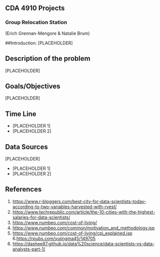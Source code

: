## CDA 4910 Projects


### Group Relocation Station
(Erich Grennan-Mengore & Natalie Brum)

##Introduction:
[PLACEHOLDER]

## Description of the problem
[PLACEHOLDER]

## Goals/Objectives
[PLACEHOLDER]

## Time Line
- [PLACEHOLDER 1]
- [PLACEHOLDER 2]

## Data Sources
[PLACEHOLDER]
- [PLACEHOLDER 1]
- [PLACEHOLDER 2]

## References
1. https://www.r-bloggers.com/best-city-for-data-scientists-today-according-to-two-variables-harvested-with-rvest/
2. https://www.techrepublic.com/article/the-10-cities-with-the-highest-salaries-for-data-scientists/
3. https://www.numbeo.com/cost-of-living/
4. https://www.numbeo.com/common/motivation_and_methodology.jsp
5. https://www.numbeo.com/cost-of-living/cpi_explained.jsp
6.https://rpubs.com/yujingma45/149705
7. https://dashee87.github.io/data%20science/data-scientists-vs-data-analysts-part-1/
